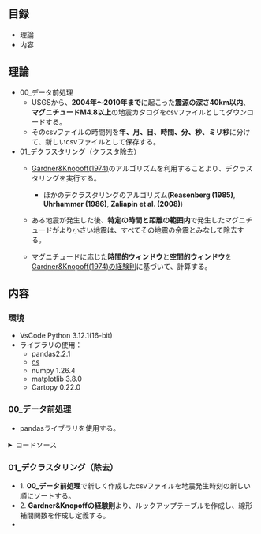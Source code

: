 ## 目録
- 理論
- 内容

## 理論
- 00_データ前処理
	- USGSから、**2004年～2010年まで**に起こった**震源の深さ40km以内**、**マグニチュードM4.8以上**の地震カタログをcsvファイルとしてダウンロードする。
 	- そのcsvファイルの時間列を**年、月、日、時間、分、秒、ミリ秒**に分けて、新しいcsvファイルとして保存する。
- 01_デクラスタリング（クラスタ除去）
 	- [Gardner&Knopoff(1974)](https://doi.org/10.1785/BSSA0640051363)のアルゴリズムを利用することより、デクラスタリングを実行する。
    	- ほかのデクラスタリングのアルゴリズム(**Reasenberg (1985)**, **Uhrhammer (1986)**, **Zaliapin et al. (2008)**)

    - ある地震が発生した後、**特定の時間と距離の範囲内**で発生したマグニチュードがより小さい地震は、すべてその地震の余震とみなして除去する。
    - マグニチュードに応じた**時間的ウィンドウ**と**空間的ウィンドウ**を[Gardner&Knopoff(1974)の経験則](https://doi.org/10.1785/BSSA0640051363)に基づいて、計算する。

## 内容
### 環境
- VsCode Python 3.12.1(16-bit)
- ライブラリの使用：
  - pandas2.2.1
  - [os](https://github.com/YamazakiLabSeminar/DEMETER_Satellite_Data_Analysis/blob/15bf2f1f95f5279023fe3d9d450addb490ac84a1/Reference/os.md)
  - numpy 1.26.4
  - matplotlib 3.8.0
  - Cartopy 0.22.0

### 00_データ前処理
- pandasライブラリを使用する。
<details><summary>コードソース</summary>

```py
import pandas as pd

df = pd.read_csv(r'C:\Users\nzy27\Documents\Github\DEMETER_Satellite_Data_Analysis\Step00_Declustring\Data\Earthquake_catalog\Original\EarthquakeCatalog_Depth40kmbelow_Magnitude4.8above.csv', encoding='cp932')
time_list = pd.to_datetime(df['time'])
output_df = pd.DataFrame({'year':time_list.dt.year,
                          'month':time_list.dt.month,
                          'day':time_list.dt.day,
                          'hour':time_list.dt.hour,
                          'minute':time_list.dt.minute,
                          'second':time_list.dt.second,
                          'microsecond':time_list.dt.microsecond,
                          'latitude':df['latitude'],
                          'longitude':df['longitude'],
                          'magnitude':df['mag'],
                          'depth':df['depth']
                          })
print(output_df)
output_df.to_csv(r'C:\Users\nzy27\Documents\Github\DEMETER_Satellite_Data_Analysis\Step00_Declustring\Data\Earthquake_catalog\Time_seperate\EarthquakeCatalog_Depth40kmbelow_Magnitude4.8above_TimeSeperate.csv', index=False, encoding='utf-8-sig')
```
</details>

### 01_デクラスタリング（除去）
- 1\. **00_データ前処理**で新しく作成したcsvファイルを地震発生時刻の新しい順にソートする。
- 2\. **Gardner&Knopoffの経験則**より、ルックアップテーブルを作成し、線形補間関数を作成し定義する。
- 
